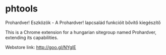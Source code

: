 phtools
=======

Prohardver! Eszközök - A Prohardver! lapcsalád funkcióit bővítő kiegészítő

This is a Chrome extension for a hungarian sitegroup named Prohardver, extending its capabilities.

Webstore link: http://goo.gl/NYgIE
